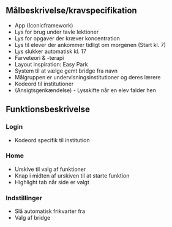 ## Målbeskrivelse/kravspecifikation
* App (Iconicframework)
* Lys for brug under tavle lektioner
* Lys for opgaver der kræver koncentration
* Lys til elever der ankommer tidligt om morgenen (Start kl. 7)
* Lys slukker automatisk kl. 17
* Farveteori & -terapi
* Layout inspiration: Easy Park
* System til at vælge gemt bridge fra navn
* Målgruppen er undervisningsinstitutioner og deres lærere
* Kodeord til institutioner
* (Ansigtsgenkændelse) - Lysskifte når en elev falder hen


## Funktionsbeskrivelse
### Login
* Kodeord specifik til institution

### Home
* Urskive til valg af funktioner
* Knap i midten af urskiven til at starte funktion
* Highlight tab når side er valgt

### Indstillinger
* Slå automatisk frikvarter fra
* Valg af bridge